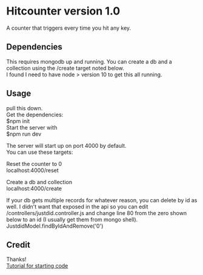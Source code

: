 # Hitcounter version 1.0
A counter that triggers every time you hit any key.<br>

## Dependencies
This requires mongodb up and running.  You can create a db and a collection using the /create target noted below.<br>
I found I need to have node > version 10 to get this all running.
<br>
## Usage
pull this down.<br>
Get the dependencies:<br>
$npm init<br>
Start the server with<br>
$npm run dev<br>

The server will start up on port 4000 by default.<br>
You can use these targets:<br>

Reset the counter to 0<br>
localhost:4000/reset<br>

Create a db and collection <br>
localhost:4000/create<br>

If your db gets multiple records for whatever reason, you can delete by id as well.  I didn't want that exposed in the api so you can edit /controllers/justdid.controller.js and change line 80 from the zero shown below to an id (I usually get them from mongo shell).
JustdidModel.findByIdAndRemove('0')
<br>
## Credit
Thanks!<br>
[Tutorial for starting code](https://www.javaguides.net/2020/02/nodejs-express-and-mongodb-restful-crud-api-tutorial.html)
